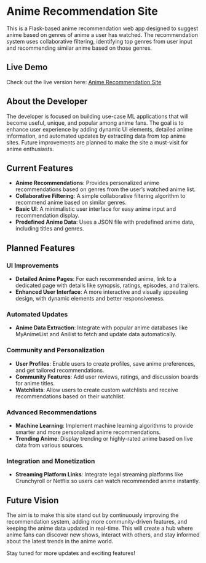 # Anime Recommendation Site

This is a Flask-based anime recommendation web app designed to suggest anime based on genres of anime a user has watched. The recommendation system uses collaborative filtering, identifying top genres from user input and recommending similar anime based on those genres.

## Live Demo
Check out the live version here: [Anime Recommendation Site](https://imagerecog-434905.df.r.appspot.com)

## About the Developer

The developer is focused on building use-case ML applications that will become useful, unique, and popular among anime fans. The goal is to enhance user experience by adding dynamic UI elements, detailed anime information, and automated updates by extracting data from top anime sites. Future improvements are planned to make the site a must-visit for anime enthusiasts.

## Current Features

- **Anime Recommendations**: Provides personalized anime recommendations based on genres from the user’s watched anime list.
- **Collaborative Filtering**: A simple collaborative filtering algorithm to recommend anime based on similar genres.
- **Basic UI**: A minimalistic user interface for easy anime input and recommendation display.
- **Predefined Anime Data**: Uses a JSON file with predefined anime data, including titles and genres.

## Planned Features

### UI Improvements
- **Detailed Anime Pages**: For each recommended anime, link to a dedicated page with details like synopsis, ratings, episodes, and trailers.
- **Enhanced User Interface**: A more interactive and visually appealing design, with dynamic elements and better responsiveness.

### Automated Updates
- **Anime Data Extraction**: Integrate with popular anime databases like MyAnimeList and Anilist to fetch and update data automatically.

### Community and Personalization
- **User Profiles**: Enable users to create profiles, save anime preferences, and get tailored recommendations.
- **Community Features**: Add user reviews, ratings, and discussion boards for anime titles.
- **Watchlists**: Allow users to create custom watchlists and receive recommendations based on their watchlist.

### Advanced Recommendations
- **Machine Learning**: Implement machine learning algorithms to provide smarter and more personalized anime recommendations.
- **Trending Anime**: Display trending or highly-rated anime based on live data from various sources.

### Integration and Monetization
- **Streaming Platform Links**: Integrate legal streaming platforms like Crunchyroll or Netflix so users can watch recommended anime instantly.

## Future Vision

The aim is to make this site stand out by continuously improving the recommendation system, adding more community-driven features, and keeping the anime data updated in real-time. This will create a hub where anime fans can discover new shows, interact with others, and stay informed about the latest trends in the anime world.

Stay tuned for more updates and exciting features!

